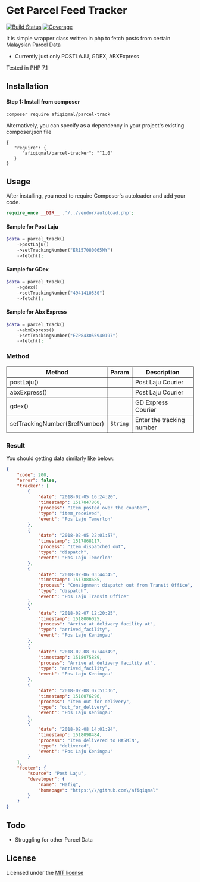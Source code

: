 # Get Parcel Feed Tracker

[![Build Status](https://travis-ci.org/afiqiqmal/parcel-track.svg?branch=master)](https://travis-ci.org/afiqiqmal/parcel-track)
[![Coverage](https://img.shields.io/codecov/c/github/afiqiqmal/parcel-track.svg)](https://codecov.io/gh/afiqiqmal/parcel-track)

It is simple wrapper class written in php to fetch posts from certain Malaysian Parcel Data

* Currently just only POSTLAJU, GDEX, ABXExpress

Tested in PHP 7.1

## Installation

#### Step 1: Install from composer
```
composer require afiqiqmal/parcel-track
```
Alternatively, you can specify as a dependency in your project's existing composer.json file
```
{
   "require": {
      "afiqiqmal/parcel-tracker": "^1.0"
   }
}
```

## Usage
After installing, you need to require Composer's autoloader and add your code.

```php
require_once __DIR__ .'/../vendor/autoload.php';
```

#### Sample for Post Laju
```php
$data = parcel_track()
	->postLaju()
	->setTrackingNumber("ER157080065MY")
	->fetch();
```

#### Sample for GDex
```php
$data = parcel_track()
	->gdex()
	->setTrackingNumber("4941410530")
	->fetch();
```

#### Sample for Abx Express
```php
$data = parcel_track()
	->abxExpress()
	->setTrackingNumber("EZP843055940197")
	->fetch();
```


### Method
<table border="1">
    <tr>
        <th>Method</th>
        <th>Param</th>
        <th>Description</th>
    </tr>
    <tr>
        <td>postLaju()</td>
        <td></td>
        <td>Post Laju Courier</td>
    </tr>
    <tr>
        <td>abxExpress()</td>
        <td></td>
        <td>Post Laju Courier</td>
    </tr>
    <tr>
        <td>gdex()</td>
        <td></td>
        <td>GD Express Courier</td>
    </tr>
    <tr>
        <td>setTrackingNumber($refNumber)</td>
        <td><code>String</code></td>
        <td>Enter the tracking number</td>
    </tr>
</table>


### Result

You should getting data similarly like below:
```json
{
    "code": 200,
    "error": false,
    "tracker": [
        {
            "date": "2018-02-05 16:24:20",
            "timestamp": 1517847860,
            "process": "Item posted over the counter",
            "type": "item_received",
            "event": "Pos Laju Temerloh"
        },
        {
            "date": "2018-02-05 22:01:57",
            "timestamp": 1517868117,
            "process": "Item dispatched out",
            "type": "dispatch",
            "event": "Pos Laju Temerloh"
        },
        {
            "date": "2018-02-06 03:44:45",
            "timestamp": 1517888685,
            "process": "Consignment dispatch out from Transit Office",
            "type": "dispatch",
            "event": "Pos Laju Transit Office"
        },
        {
            "date": "2018-02-07 12:20:25",
            "timestamp": 1518006025,
            "process": "Arrive at delivery facility at",
            "type": "arrived_facility",
            "event": "Pos Laju Keningau"
        },
        {
            "date": "2018-02-08 07:44:49",
            "timestamp": 1518075889,
            "process": "Arrive at delivery facility at",
            "type": "arrived_facility",
            "event": "Pos Laju Keningau"
        },
        {
            "date": "2018-02-08 07:51:36",
            "timestamp": 1518076296,
            "process": "Item out for delivery",
            "type": "out_for_delivery",
            "event": "Pos Laju Keningau"
        },
        {
            "date": "2018-02-08 14:01:24",
            "timestamp": 1518098484,
            "process": "Item delivered to HASMIN",
            "type": "delivered",
            "event": "Pos Laju Keningau"
        }
    ],
    "footer": {
        "source": "Post Laju",
        "developer": {
            "name": "Hafiq",
            "homepage": "https:\/\/github.com\/afiqiqmal"
        }
    }
}
```

## Todo
- Struggling for other Parcel Data

## License
Licensed under the [MIT license](http://opensource.org/licenses/MIT)
